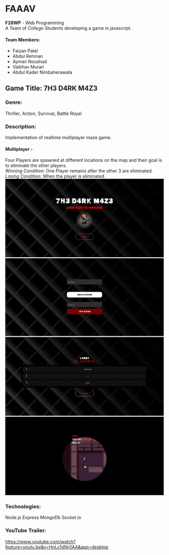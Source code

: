 # FAAAV

<strong>F28WP</strong> - Web Programming
<br/>
A Team of <em>College Students</em> developing a game in javascript.

#### Team Members:

- Faizan Patel
- Abdul Rehman
- Ayman Noushad
- Vaibhav Murari
- Abdul Kader Nimbaherawala

## Game Title: 7H3 D4RK M4Z3

### Genre:
Thriller, Action, Survival, Battle Royal

### Description:
Implementation of realtime multiplayer maze game.

#### Multiplayer -
  Four Players are spawned at different locations on the map and their goal is to eliminate the other players.
  <br>
  <em>Winning Condition:</em> One Player remains after the other 3 are eliminated.
  <br>
  <em>Losing Condition:</em> When the player is eliminated.
  <br>
  ![Main Game Page](https://github.com/F28WP-Dubai-FAAAV/FAAAV/blob/master/mockups/Main.JPG)
  ![Join Page](https://github.com/F28WP-Dubai-FAAAV/FAAAV/blob/master/mockups/Join_Page.JPG)
  ![Lobby Page](https://github.com/F28WP-Dubai-FAAAV/FAAAV/blob/master/mockups/Lobby.jpg)
  ![Game from the Player's perspective](https://github.com/F28WP-Dubai-FAAAV/FAAAV/blob/master/mockups/GameScreen.JPG)
### Technologies:
  Node.js
  Express
  MongoDb
  Socket.io
### YouTube Trailer:
https://www.youtube.com/watch?feature=youtu.be&v=HnLx1dNr0AA&app=desktop
